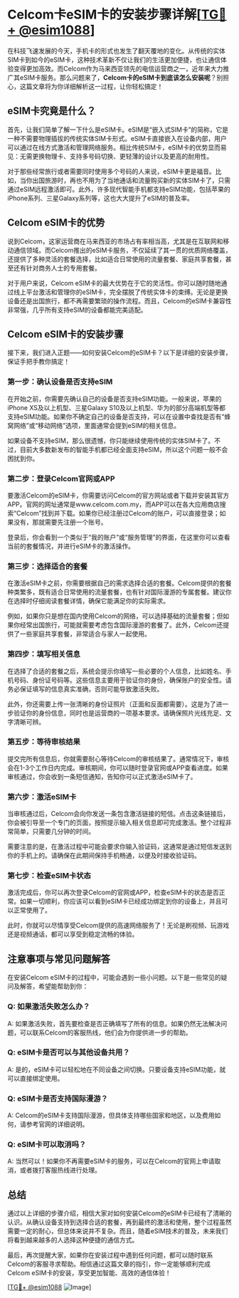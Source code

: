 # Celcom卡eSIM卡的安装步骤详解[[TG💪+ @esim1088](https://t.me/s/esim1088)]

在科技飞速发展的今天，手机卡的形式也发生了翻天覆地的变化。从传统的实体SIM卡到如今的eSIM卡，这种技术革新不仅让我们的生活更加便捷，也让通信体验变得更加高效。而Celcom作为马来西亚领先的电信运营商之一，近年来大力推广其eSIM卡服务。那么问题来了，**Celcom卡的eSIM卡到底该怎么安装呢**？别担心，这篇文章将为你详细解析这一过程，让你轻松搞定！

## eSIM卡究竟是什么？

首先，让我们简单了解一下什么是eSIM卡。eSIM是“嵌入式SIM卡”的简称，它是一种不需要物理插拔的传统实体SIM卡形式。eSIM卡直接嵌入在设备内部，用户可以通过在线方式激活和管理网络服务。相比传统SIM卡，eSIM卡的优势显而易见：无需更换物理卡、支持多号码切换、更轻薄的设计以及更高的耐用性。

对于那些经常旅行或者需要同时使用多个号码的人来说，eSIM卡更是福音。比如，当你出国旅游时，再也不用为了当地通话和流量购买新的实体SIM卡了，只需通过eSIM远程激活即可。此外，许多现代智能手机都支持eSIM功能，包括苹果的iPhone系列、三星Galaxy系列等，这也大大提升了eSIM的普及率。

## Celcom eSIM卡的优势

说到Celcom，这家运营商在马来西亚的市场占有率相当高，尤其是在互联网和移动通信领域。而Celcom推出的eSIM卡服务，不仅延续了其一贯的优质网络覆盖，还提供了多种灵活的套餐选择，比如适合日常使用的流量套餐、家庭共享套餐，甚至还有针对商务人士的专用套餐。

对于用户来说，Celcom eSIM卡的最大优势在于它的灵活性。你可以随时随地通过线上平台激活和管理你的eSIM卡，完全摆脱了传统实体卡的束缚。无论是更换设备还是出国旅行，都不再需要繁琐的操作流程。而且，Celcom的eSIM卡兼容性非常强，几乎所有支持eSIM的设备都能完美适配。

## Celcom eSIM卡的安装步骤

接下来，我们进入正题——如何安装Celcom的eSIM卡？以下是详细的安装步骤，保证手把手教你搞定！

### 第一步：确认设备是否支持eSIM

在开始之前，你需要先确认自己的设备是否支持eSIM功能。一般来说，苹果的iPhone XS及以上机型、三星Galaxy S10及以上机型、华为的部分高端机型等都支持eSIM功能。如果你不确定自己的设备是否支持，可以在设置中查找是否有“蜂窝网络”或“移动网络”选项，里面通常会提到eSIM的相关信息。

如果设备不支持eSIM，那么很遗憾，你只能继续使用传统的实体SIM卡了。不过，目前大多数新发布的智能手机都已经全面支持eSIM，所以这个问题一般不会困扰到你。

### 第二步：登录Celcom官网或APP

要激活Celcom的eSIM卡，你需要访问Celcom的官方网站或者下载并安装其官方APP。官网的网址通常是www.celcom.com.my，而APP可以在各大应用商店搜索“Celcom”找到并下载。如果你已经注册过Celcom的账户，可以直接登录；如果没有，那就需要先注册一个账号。

登录后，你会看到一个类似于“我的账户”或“服务管理”的界面，在这里你可以查看当前的套餐情况，并进行eSIM卡的激活操作。

### 第三步：选择适合的套餐

在激活eSIM卡之前，你需要根据自己的需求选择合适的套餐。Celcom提供的套餐种类繁多，既有适合日常使用的流量套餐，也有针对国际漫游的专属套餐。建议你在选择时仔细阅读套餐详情，确保它能满足你的实际需求。

例如，如果你只是想在国内使用Celcom的网络，可以选择基础的流量套餐；但如果你经常出国旅行，可能就需要考虑包含国际漫游的套餐了。此外，Celcom还提供了一些家庭共享套餐，非常适合与家人一起使用。

### 第四步：填写相关信息

在选择了合适的套餐之后，系统会提示你填写一些必要的个人信息，比如姓名、手机号码、身份证号码等。这些信息主要用于验证你的身份，确保账户的安全性。请务必保证填写的信息真实准确，否则可能导致激活失败。

此外，你还需要上传一张清晰的身份证照片（正面和反面都需要）。这是为了进一步验证你的身份信息，同时也是运营商的一项基本要求。请确保照片光线充足、文字清晰可辨。

### 第五步：等待审核结果

提交完所有信息后，你就需要耐心等待Celcom的审核结果了。通常情况下，审核会在1-3个工作日内完成。审核期间，你可以随时登录官网或APP查看进度。如果审核通过，你会收到一条短信通知，告知你可以正式激活eSIM卡了。

### 第六步：激活eSIM卡

当审核通过后，Celcom会向你发送一条包含激活链接的短信。点击这条链接后，你会被引导至一个专门的页面，按照提示输入相关信息即可完成激活。整个过程非常简单，只需要几分钟的时间。

需要注意的是，在激活过程中可能会要求你输入验证码，这通常是通过短信发送到你的手机上的。请确保在此期间保持手机畅通，以便及时接收验证码。

### 第七步：检查eSIM卡状态

激活完成后，你可以再次登录Celcom的官网或APP，检查eSIM卡的状态是否正常。如果一切顺利，你应该可以看到eSIM卡已经成功绑定到你的设备上，并且可以正常使用了。

此时，你就可以尽情享受Celcom提供的高速网络服务了！无论是刷视频、玩游戏还是视频通话，都可以享受到稳定流畅的体验。

## 注意事项与常见问题解答

在安装Celcom eSIM卡的过程中，可能会遇到一些小问题。以下是一些常见的疑问及解答，希望能帮助到你：

### Q: 如果激活失败怎么办？
A: 如果激活失败，首先要检查是否正确填写了所有的信息。如果仍然无法解决问题，可以联系Celcom的客服热线，他们会为你提供进一步的帮助。

### Q: eSIM卡是否可以与其他设备共用？
A: 是的，eSIM卡可以轻松地在不同设备之间切换。只要设备支持eSIM功能，就可以直接绑定使用。

### Q: eSIM卡是否支持国际漫游？
A: Celcom的eSIM卡支持国际漫游，但具体支持哪些国家和地区，以及费用如何，请参考官网的详细说明。

### Q: eSIM卡可以取消吗？
A: 当然可以！如果你不再需要eSIM卡的服务，可以在Celcom的官网上申请取消，或者拨打客服热线进行处理。

## 总结

通过以上详细的步骤介绍，相信大家对如何安装Celcom的eSIM卡已经有了清晰的认识。从确认设备支持到选择合适的套餐，再到最终的激活和使用，整个过程虽然需要一定的耐心，但总体来说并不复杂。而且，随着eSIM技术的普及，未来我们将看到越来越多的人选择这种便捷的通信方式。

最后，再次提醒大家，如果你在安装过程中遇到任何问题，都可以随时联系Celcom的客服寻求帮助。相信通过这篇文章的指引，你一定能够顺利完成Celcom eSIM卡的安装，享受更加智能、高效的通信体验！

[[TG💪+ @esim1088](https://t.me/s/esim1088) ![Image](https://i.postimg.cc/4NQfJmqS/Snipaste-2025-05-13-00-14-12.png)]